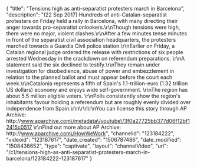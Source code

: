 {
    "title": "Tensions high as anti-separatist protesters march in Barcelona",
    "description": "(22 Sep 2017) Hundreds of anti-Catalan-separatist protesters on Friday held a rally in Barcelona, with many directing their anger towards pro-separatist onlookers.\r\nThough tensions were high, there were no major, violent clashes.\r\nAfter a few minutes tense minutes in front of the separatist civil association headquarters, the protesters marched towards a Guardia Civil police station.\r\nEarlier on Friday, a Catalan regional judge ordered the release with restrictions of six people arrested Wednesday in the crackdown on referendum preparations. \r\nA statement said the six declined to testify.\r\nThey remain under investigation for disobedience, abuse of power and embezzlement in relation to the planned ballot and must appear before the court each week.\r\nCatalonia represents a fifth of Spain's 1.1-trillion-euro (1.32 trillion US dollars) economy and enjoys wide self-government. \r\nThe region has about 5.5 million eligible voters. \r\nPolls consistently show the region's inhabitants favour holding a referendum but are roughly evenly divided over independence from Spain.\r\n\r\n\r\nYou can license this story through AP Archive: http:\/\/www.aparchive.com\/metadata\/youtube\/3f0a27725bb377d06f12bf12415c0517 \r\nFind out more about AP Archive: http:\/\/www.aparchive.com\/HowWeWork",
    "channelid": "123184222",
    "videoid": "123187617",
    "date_created": "1506787486",
    "date_modified": "1508436652",
    "type": "captivate",
    "layout": "channelVideo",
    "url": "\/c1\/tensions-high-as-anti-separatist-protesters-march-in-barcelona\/123184222-123187617"
}